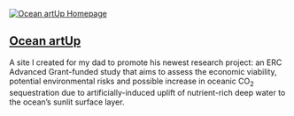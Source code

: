 [![Ocean artUp Homepage](ocean-artup.png)](https://ocean-artup.eu)

## [Ocean artUp](https://ocean-artup.eu)

A site I created for my dad to promote his newest research project: an ERC Advanced Grant-funded study that aims to assess the economic viability, potential environmental risks and possible increase in oceanic CO<sub>2</sub> sequestration due to artificially-induced uplift of nutrient-rich deep water to the ocean’s sunlit surface layer.
